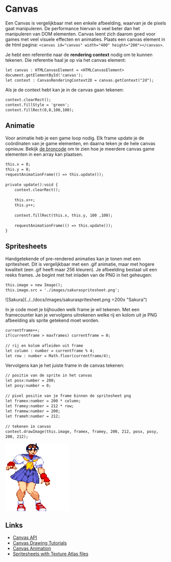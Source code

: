 # Canvas

Een Canvas is vergelijkbaar met een enkele afbeelding, waarvan je de pixels gaat manipuleren. De performance hiervan is veel beter dan het manipuleren van DOM elementen. Canvas leent zich daarom goed voor games met veel visuele effecten en animaties. Plaats een canvas element in de html pagina: `<canvas id="canvas" width="400" height="200"></canvas>`.

Je hebt een referentie naar de **rendering context** nodig om te kunnen tekenen. Die referentie haal je op via het canvas element:
```
let canvas : HTMLCanvasElement = <HTMLCanvasElement> document.getElementById('canvas');
let context : CanvasRenderingContext2D = canvas.getContext("2d");
```
Als je de context hebt kan je in de canvas gaan tekenen:
```
context.clearRect();
context.fillStyle = 'green';
context.fillRect(0,0,100,100);  
```

## Animatie

Voor animatie heb je een game loop nodig. Elk frame update je de coördinaten van je game elementen, en daarna teken je de hele canvas opnieuw. Bekijk [de broncode](./example.ts) om te zien hoe je meerdere canvas game elementen in een array kan plaatsen.

```
this.x = 0;
this.y = 0;
requestAnimationFrame(() => this.update());

private update():void {
    context.clearRect();
    
    this.x++;
    this.y++;

    context.fillRect(this.x, this.y, 100 ,100);  

    requestAnimationFrame(() => this.update());
}
```

## Spritesheets

Handgetekende of pre-rendered animaties kan je tonen met een spritesheet. Dit is vergelijkbaar met een .gif animatie, maar met hogere kwaliteit (een .gif heeft maar 256 kleuren). Je afbeelding bestaat uit een reeks frames. Je begint met het inladen van de PNG in het geheugen:
```
this.image = new Image();
this.image.src = './images/sakuraspritesheet.png';
```

![Sakura](../../docs/images/sakuraspritesheet.png =200x "Sakura")

In je code moet je bijhouden welk frame je wil tekenen. Met een framecounter kan je vervolgens uitrekenen welke rij en kolom uit je PNG afbeelding als sprite getekend moet worden.
```
currentframe++;
if(currentframe > maxframes) currentframe = 0;

// rij en kolom afleiden uit frame
let column : number = currentframe % 4;
let row : number = Math.floor(currentframe/4);
```

Vervolgens kan je het juiste frame in de canvas tekenen:
```
// positie van de sprite in het canvas
let posx:number = 200;
let posy:number = 0;

// pixel positie van je frame binnen de spritesheet png
let framex:number = 200 * column;
let framey:number = 212 * row;
let framew:number = 200;
let frameh:number = 212;

// tekenen in canvas
context.drawImage(this.image, framex, framey, 200, 212, posx, posy, 200, 212);
```

![Sakura](../../docs/images/sakuragif.gif "Sakura")


## Links

- [Canvas API](https://developer.mozilla.org/en-US/docs/Web/API/Canvas_API)
- [Canvas Drawing Tutorials](https://developer.mozilla.org/en-US/docs/Web/API/Canvas_API/Tutorial)
- [Canvas Animation](https://developer.mozilla.org/en-US/docs/Web/API/Canvas_API/Tutorial/Basic_animations)
- [Spritesheets with Texture Atlas files](http://www.typescriptgames.com/TextureAtlas.html)